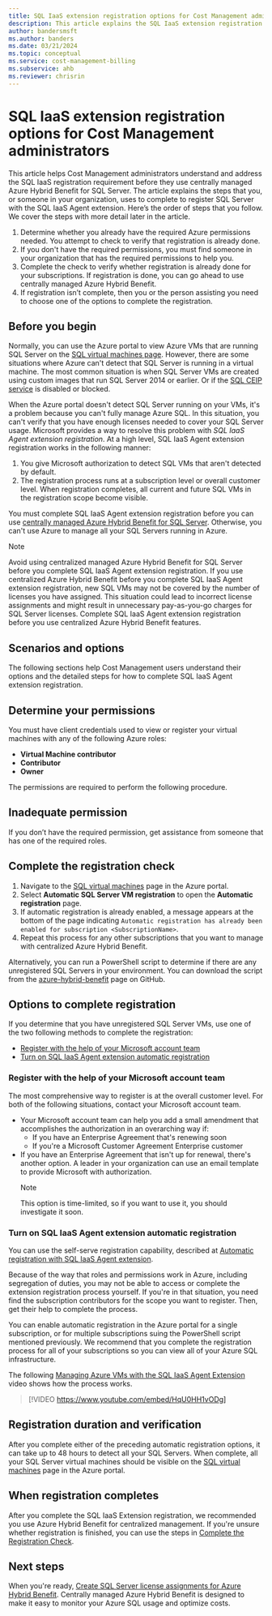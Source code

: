 ```yaml
---
title: SQL IaaS extension registration options for Cost Management administrators
description: This article explains the SQL IaaS extension registration options available to Cost Management administrators.
author: bandersmsft
ms.author: banders
ms.date: 03/21/2024
ms.topic: conceptual
ms.service: cost-management-billing
ms.subservice: ahb
ms.reviewer: chrisrin
---
```


# SQL IaaS extension registration options for Cost Management administrators

This article helps Cost Management administrators understand and address the SQL IaaS registration requirement before they use centrally managed Azure Hybrid Benefit for SQL Server. The article explains the steps that you, or someone in your organization, uses to complete to register SQL Server with the SQL IaaS Agent extension. Here’s the order of steps that you follow. We cover the steps with more detail later in the article.

1. Determine whether you already have the required Azure permissions needed. You attempt to check to verify that registration is already done.
1. If you don't have the required permissions, you must find someone in your organization that has the required permissions to help you.
1. Complete the check to verify whether registration is already done for your subscriptions. If registration is done, you can go ahead to use centrally managed Azure Hybrid Benefit.
1. If registration isn’t complete, then you or the person assisting you need to choose one of the options to complete the registration.

## Before you begin

Normally, you can use the Azure portal to view Azure VMs that are running SQL Server on the [SQL virtual machines page](https://portal.azure.com/#blade/HubsExtension/BrowseResource/resourceType/Microsoft.SqlVirtualMachine%2FSqlVirtualMachines). However, there are some situations where Azure can't detect that SQL Server is running in a virtual machine. The most common situation is when SQL Server VMs are created using custom images that run SQL Server 2014 or earlier. Or if the [SQL CEIP service](/sql/sql-server/usage-and-diagnostic-data-configuration-for-sql-server) is disabled or blocked.

When the Azure portal doesn't detect SQL Server running on your VMs, it's a problem because you can't fully manage Azure SQL. In this situation, you can't verify that you have enough licenses needed to cover your SQL Server usage. Microsoft provides a way to resolve this problem with _SQL IaaS Agent extension registration_. At a high level, SQL IaaS Agent extension registration works in the following manner:

1. You give Microsoft authorization to detect SQL VMs that aren't detected by default.
2. The registration process runs at a subscription level or overall customer level. When registration completes, all current and future SQL VMs in the registration scope become visible.

You must complete SQL IaaS Agent extension registration before you can use [centrally managed Azure Hybrid Benefit for SQL Server](create-sql-license-assignments.md). Otherwise, you can't use Azure to manage all your SQL Servers running in Azure.

>[!NOTE]
> Avoid using centralized managed Azure Hybrid Benefit for SQL Server before you complete SQL IaaS Agent extension registration. If you use centralized Azure Hybrid Benefit before you complete SQL IaaS Agent extension registration, new SQL VMs may not be covered by the number of licenses you have assigned. This situation could lead to incorrect license assignments and might result in unnecessary pay-as-you-go charges for SQL Server licenses. Complete SQL IaaS Agent extension registration before you use centralized Azure Hybrid Benefit features.

## Scenarios and options

The following sections help Cost Management users understand their options and the detailed steps for how to complete SQL IaaS Agent extension registration. 

## Determine your permissions

You must have client credentials used to view or register your virtual machines with any of the following Azure roles:

- **Virtual Machine contributor**
- **Contributor**
- **Owner**

The permissions are required to perform the following procedure.

## Inadequate permission

If you don’t have the required permission, get assistance from someone that has one of the required roles. 

## Complete the registration check

1. Navigate to the [SQL virtual machines](https://portal.azure.com/#blade/HubsExtension/BrowseResource/resourceType/Microsoft.SqlVirtualMachine%2FSqlVirtualMachines) page in the Azure portal.
2. Select **Automatic SQL Server VM registration** to open the **Automatic registration** page.
3. If automatic registration is already enabled, a message appears at the bottom of the page indicating `Automatic registration has already been enabled for subscription <SubscriptionName>`.
4. Repeat this process for any other subscriptions that you want to manage with centralized Azure Hybrid Benefit.

Alternatively, you can run a PowerShell script to determine if there are any unregistered SQL Servers in your environment. You can download the script from the [azure-hybrid-benefit](https://github.com/microsoft/sql-server-samples/tree/master/samples/manage/azure-hybrid-benefit) page on GitHub.

## Options to complete registration 

If you determine that you have unregistered SQL Server VMs, use one of the two following methods to complete the registration:

- [Register with the help of your Microsoft account team](#register-with-the-help-of-your-microsoft-account-team)
- [Turn on SQL IaaS Agent extension automatic registration](#turn-on-sql-iaas-agent-extension-automatic-registration)

### Register with the help of your Microsoft account team

The most comprehensive way to register is at the overall customer level. For both of the following situations, contact your Microsoft account team.

- Your Microsoft account team can help you add a small amendment that accomplishes the authorization in an overarching way if:
    - If you have an Enterprise Agreement that's renewing soon
    - If you're a Microsoft Customer Agreement Enterprise customer
- If you have an Enterprise Agreement that isn't up for renewal, there's another option. A leader in your organization can use an email template to provide Microsoft with authorization.  
    >[!NOTE]
    > This option is time-limited, so if you want to use it, you should investigate it soon.

### Turn on SQL IaaS Agent extension automatic registration

You can use the self-serve registration capability, described at [Automatic registration with SQL IaaS Agent extension](/azure/azure-sql/virtual-machines/windows/sql-agent-extension-automatic-registration-all-vms).

Because of the way that roles and permissions work in Azure, including segregation of duties, you may not be able to access or complete the extension registration process yourself. If you're in that situation, you need find the subscription contributors for the scope you want to register. Then, get their help to complete the process.

You can enable automatic registration in the Azure portal for a single subscription, or for multiple subscriptions suing the PowerShell script mentioned previously. We recommend that you complete the registration process for all of your subscriptions so you can view all of your Azure SQL infrastructure.

The following [Managing Azure VMs with the SQL IaaS Agent Extension](https://www.youtube.com/watch?v=HqU0HH1vODg) video shows how the process works.

>[!VIDEO https://www.youtube.com/embed/HqU0HH1vODg]

## Registration duration and verification

After you complete either of the preceding automatic registration options, it can take up to 48 hours to detect all your SQL Servers. When complete, all your SQL Server virtual machines should be visible on the [SQL virtual machines](https://portal.azure.com/#blade/HubsExtension/BrowseResource/resourceType/Microsoft.SqlVirtualMachine%2FSqlVirtualMachines) page in the Azure portal.

## When registration completes

After you complete the SQL IaaS Extension registration, we recommended you use Azure Hybrid Benefit for centralized management. If you're unsure whether registration is finished, you can use the steps in [Complete the Registration Check](#complete-the-registration-check).

## Next steps

When you're ready, [Create SQL Server license assignments for Azure Hybrid Benefit](create-sql-license-assignments.md). Centrally managed Azure Hybrid Benefit is designed to make it easy to monitor your Azure SQL usage and optimize costs.